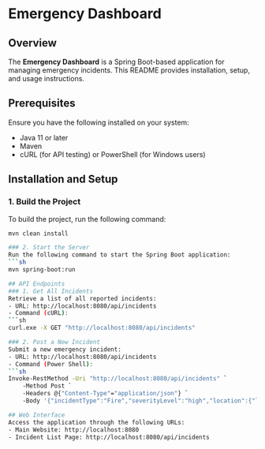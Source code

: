 # Emergency Dashboard

## Overview
The **Emergency Dashboard** is a Spring Boot-based application for managing emergency incidents. This README provides installation, setup, and usage instructions.

## Prerequisites
Ensure you have the following installed on your system:
- Java 11 or later
- Maven
- cURL (for API testing) or PowerShell (for Windows users)

## Installation and Setup

### 1. Build the Project
To build the project, run the following command:

```sh
mvn clean install

### 2. Start the Server
Run the following command to start the Spring Boot application:
```sh
mvn spring-boot:run

## API Endpoints
### 1. Get All Incidents
Retrieve a list of all reported incidents:
- URL: http://localhost:8080/api/incidents
- Command (cURL):
```sh
curl.exe -X GET "http://localhost:8080/api/incidents"

### 2. Post a New Incident
Submit a new emergency incident:
- URL: http://localhost:8080/api/incidents
- Command (Power Shell):
```sh
Invoke-RestMethod -Uri "http://localhost:8080/api/incidents" `
    -Method Post `
    -Headers @{"Content-Type"="application/json"} `
    -Body '{"incidentType":"Fire","severityLevel":"high","location":{"longitude":-122.4194,"latitude":37.7749}}'

## Web Interface
Access the application through the following URLs:
- Main Website: http://localhost:8080
- Incident List Page: http://localhost:8080/api/incidents











